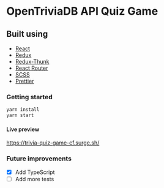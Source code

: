# OpenTriviaDB API Quiz Game

## Built using

- [React](https://create-react-app.dev/)
- [Redux](https://redux.js.org/)
- [Redux-Thunk](https://github.com/reduxjs/redux-thunk)
- [React Router](https://reacttraining.com/react-router/)
- [SCSS](https://github.com/sass/node-sass)
- [Prettier](https://prettier.io/)

### Getting started

```bash
yarn install
yarn start
```

#### Live preview

https://trivia-quiz-game-cf.surge.sh/

### Future improvements

- [x] Add TypeScript
- [ ] Add more tests
